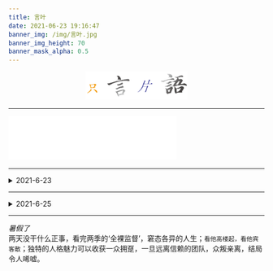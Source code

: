 ```yaml
---
title: 言叶
date: 2021-06-23 19:16:47
banner_img: /img/言叶.jpg
banner_img_height: 70
banner_mask_alpha: 0.5
---
```

<div align=center>
<img src="img/../../img/只言片语.png" width=200>
</div>

---
<!-- <div align=center> -->
<iframe frameborder="no" border="0" marginwidth="0" marginheight="0" width=330 height=86 src="//music.163.com/outchain/player?type=2&id=516358165&auto=1&height=66"></iframe>
<!-- </div> -->

---
<details>
<summary>2021-6-23</summary>
<div align=center><dir>
<big><b>莫名</b></big>
<li>莫名的<span style='color:#6704E0'>诋毁</span></li>
<li>莫名的<span style='color:#CA13FF'>嚣张</span></li>
<li>莫名的<span style='color:#FF2246'>愤怒</span></li>
</dir></div>
</details>

---
<details>
<summary>2021-6-25</summary>
<del>办公室摸鱼的感觉；比宿舍好多了</del>
</details>

---
<!-- <summary>2021-6-30</summary> -->
_暑假了_ <br>
两天没干什么正事，看完两季的‘全裸监督’，窘态各异的人生；`看他高楼起，看他宾客散`；独特的人格魅力可以收获一众拥趸，一旦远离信赖的团队，众叛亲离，结局令人唏嘘。
